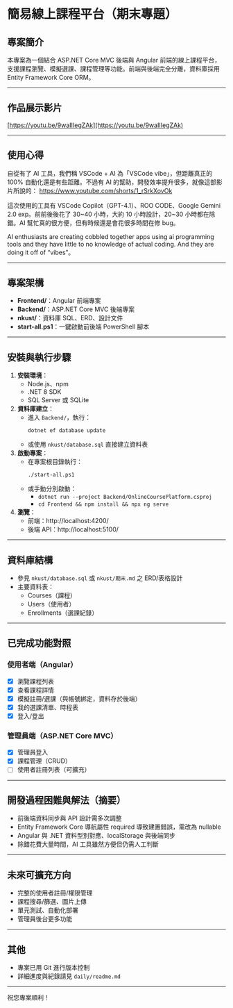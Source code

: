 # 簡易線上課程平台（期末專題）

## 專案簡介
本專案為一個結合 ASP.NET Core MVC 後端與 Angular 前端的線上課程平台，支援課程瀏覽、模擬選課、課程管理等功能。前端與後端完全分離，資料庫採用 Entity Framework Core ORM。

---

## 作品展示影片
[https://youtu.be/9waIIIegZAk](https://youtu.be/9waIIIegZAk)

---

## 使用心得
自從有了 AI 工具，我們稱 VSCode + AI 為「VSCode vibe」，但距離真正的 100% 自動化還是有些距離。不過有 AI 的幫助，開發效率提升很多，就像這部影片所說的：
https://www.youtube.com/shorts/1_rSrkXovOk

這次使用的工具有 VSCode Copilot（GPT-4.1）、ROO CODE、Google Gemini 2.0 exp。前前後後花了 30~40 小時，大約 10 小時設計，20~30 小時都在除錯。AI 幫忙真的很方便，但有時候還是會花很多時間在修 bug。

AI enthusiasts are creating cobbled together apps using ai programming tools and they have little to no knowledge of actual coding. And they are doing it off of “vibes”。

---

## 專案架構

- **Frontend/**：Angular 前端專案
- **Backend/**：ASP.NET Core MVC 後端專案
- **nkust/**：資料庫 SQL、ERD、設計文件
- **start-all.ps1**：一鍵啟動前後端 PowerShell 腳本

---

## 安裝與執行步驟

1. **安裝環境**：
   - Node.js、npm
   - .NET 8 SDK
   - SQL Server 或 SQLite
2. **資料庫建立**：
   - 進入 `Backend/`，執行：
     ```shell
     dotnet ef database update
     ```
   - 或使用 `nkust/database.sql` 直接建立資料表
3. **啟動專案**：
   - 在專案根目錄執行：
     ```shell
     ./start-all.ps1
     ```
   - 或手動分別啟動：
     - `dotnet run --project Backend/OnlineCoursePlatform.csproj`
     - `cd Frontend && npm install && npx ng serve`
4. **瀏覽**：
   - 前端：http://localhost:4200/
   - 後端 API：http://localhost:5100/

---

## 資料庫結構

- 參見 `nkust/database.sql` 或 `nkust/期末.md` 之 ERD/表格設計
- 主要資料表：
  - Courses（課程）
  - Users（使用者）
  - Enrollments（選課紀錄）

---

## 已完成功能對照

### 使用者端（Angular）
- [x] 瀏覽課程列表
- [x] 查看課程詳情
- [x] 模擬註冊/選課（與帳號綁定，資料存於後端）
- [x] 我的選課清單、時程表
- [x] 登入/登出

### 管理員端（ASP.NET Core MVC）
- [x] 管理員登入
- [x] 課程管理（CRUD）
- [ ] 使用者註冊列表（可擴充）

---

## 開發過程困難與解法（摘要）
- 前後端資料同步與 API 設計需多次調整
- Entity Framework Core 導航屬性 required 導致建置錯誤，需改為 nullable
- Angular 與 .NET 資料型別對應、localStorage 與後端同步
- 除錯花費大量時間，AI 工具雖然方便但仍需人工判斷

---

## 未來可擴充方向
- 完整的使用者註冊/權限管理
- 課程搜尋/篩選、圖片上傳
- 單元測試、自動化部署
- 管理員後台更多功能

---

## 其他
- 專案已用 Git 進行版本控制
- 詳細進度與紀錄請見 `daily/readme.md`

---

祝您專案順利！